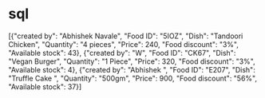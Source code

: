 # sql
[{"created by": "Abhishek
 Navale", "Food ID": "5IOZ", "Dish": "Tandoori Chicken", "Quantity": "4 pieces", "Price": 240, "Food discount": "3%", "Available stock": 43}, {"created by": "W", "Food ID": "CK67", "Dish": "Vegan Burger", "Quantity": "1 Piece", "Price": 320, "Food discount": "3%", "Available stock": 4}, {"created by": "Abhishek
", "Food ID": "E207", "Dish": "Truffle Cake ", "Quantity": "500gm", "Price": 900, "Food discount": "56%", "Available stock": 37}]
